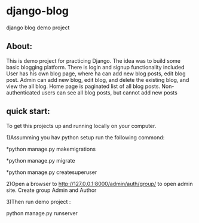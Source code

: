 # django-blog
django blog demo project

## About:

This is demo project for practicing Django. The idea was to build some basic blogging platform. 
There is login and signup functionality included
User has his own blog page, where ha can add new blog posts, edit blog post. 
Admin can add new blog, edit blog, and delete the existing blog, and view the all blog. Home page is paginated list of all blog posts.
Non-authenticated users can see all blog posts, but cannot add new posts
	
## quick start:

To get this projects up and running locally on your computer.

1)Assumming you hav python setup run the following commond:

*python manage.py makemigrations 

*python manage.py migrate  

*python manage.py createsuperuser 


2)Open a browser to http://127.0.0.1:8000/admin/auth/group/ to open admin site. Create group Admin and Author

3)Then run demo project :

python manage.py runserver 
